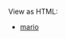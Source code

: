 View as HTML:

* [mario](http://htmlpreview.github.io/?https://raw.github.com/DeeNewcum/communicator_html_tricks/master/communicator_2007/mario.html)
